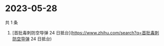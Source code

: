 # 2023-05-28

共 1 条

<!-- BEGIN -->
<!-- 最后更新时间 Sun May 28 2023 04:02:23 GMT+0800 (China Standard Time) -->

1. [首批毒刺防空导弹 24 日抵台](https://www.zhihu.com/search?q=首批毒刺防空导弹
   24 日抵台)

<!-- END -->

